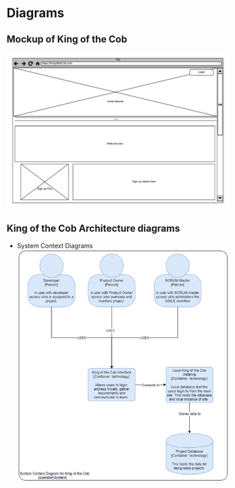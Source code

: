 # Diagrams

## Mockup of King of the Cob
![Mockup Home Page](/docs/images/project/MockHome.png "Mockup Home Page Diagram")

## King of the Cob Architecture diagrams

* System Context Diagrams
![System Context Diagram](/docs/images/project/SCDKofC.png "System Context Diagram")
